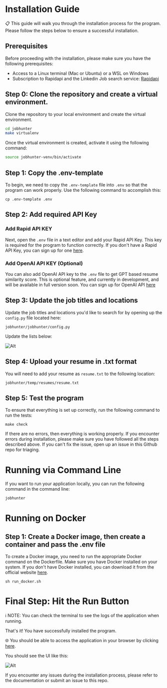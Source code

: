 # Installation Guide

📋 This guide will walk you through the installation process for the program. Please follow the steps below to ensure a successful installation.

## Prerequisites

Before proceeding with the installation, please make sure you have the following prerequisites:

- Access to a Linux terminal (Mac or Ubuntu) or a WSL on Windows
- Subscription to Rapidapi and the Linkedin Job search service: [Rapidapi](https://rapidapi.com/jaypat87/api/linkedin-jobs-search)

## Step 0: Clone the repository and create a virtual environment.

Clone the repository to your local environment and create the virtual environment.

```bash
cd jobhunter
make virtualenv
```

Once the virtual environment is created, activate it using the following command:

```bash
source jobhunter-venv/bin/activate
```

## Step 1: Copy the .env-template

To begin, we need to copy the `.env-template` file into `.env` so that the program can work properly. Use the following command to accomplish this:

```shell
cp .env-template .env
```

## Step 2: Add required API Key
### Add Rapid API KEY
Next, open the `.env` file in a text editor and add your Rapid API Key. This key is required for the program to function correctly. If you don't have a Rapid API Key, you can sign up for one [here](https://www.rapidapi.com/).

### Add OpenAI API KEY (Optional)
You can also add OpenAI API key to the `.env` file to get GPT based resume similarity score. This is optional feature, and currently in development, and will be available in full version soon. You can sign up for OpenAI API [here](https://platform.openai.com/apps)

## Step 3: Update the job titles and locations

Update the job titles and locations you'd like to search for by opening up the `config.py` file located here:

```shell
jobhunter/jobhunter/config.py
```

Update the lists below:

![Alt](images/image_job_config.png)

## Step 4: Upload your resume in .txt format

You will need to add your resume as `resume.txt` to the following location:

```
jobhunter/temp/resumes/resume.txt
```

## Step 5: Test the program

To ensure that everything is set up correctly, run the following command to run the tests:

```shell
make check
```

If there are no errors, then everything is working properly. If you encounter errors during installation, please make sure you have followed all the steps described above. If you can't fix the issue, open up an issue in this Github repo for triaging.

# Running via Command Line

If you want to run your application locally, you can run the following command in the command line:

```bash
jobhunter
```

# Running on Docker

## Step 1: Create a Docker image, then create a container and pass the .env file

To create a Docker image, you need to run the appropriate Docker command on the Dockerfile. Make sure you have Docker installed on your system. If you don't have Docker installed, you can download it from the official website [here](https://www.docker.com/products/docker-desktop).

```shell
sh run_docker.sh
```

# Final Step: Hit the Run Button

ℹ️ NOTE: You can check the terminal to see the logs of the application when running.

That's it! You have successfully installed the program. 

🌐 You should be able to access the application in your browser by clicking [here](http://localhost:8501/).

You should see the UI like this:

![Alt](images/image_ui_job_search_results.png)

If you encounter any issues during the installation process, please refer to the documentation or submit an issue to this repo.